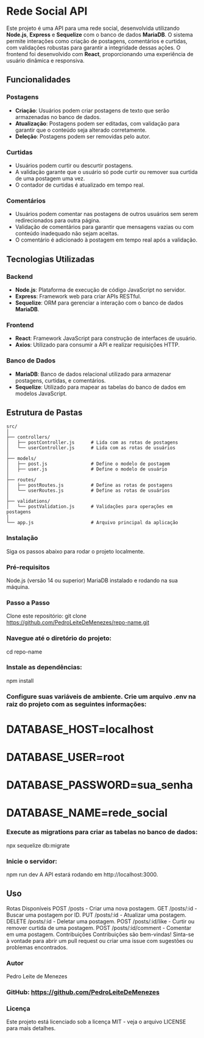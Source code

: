 # Rede Social API

Este projeto é uma API para uma rede social, desenvolvida utilizando **Node.js**, **Express** e **Sequelize** com o banco de dados **MariaDB**. O sistema permite interações como criação de postagens, comentários e curtidas, com validações robustas para garantir a integridade dessas ações. O frontend foi desenvolvido com **React**, proporcionando uma experiência de usuário dinâmica e responsiva.

## Funcionalidades

### Postagens
- **Criação**: Usuários podem criar postagens de texto que serão armazenadas no banco de dados.
- **Atualização**: Postagens podem ser editadas, com validação para garantir que o conteúdo seja alterado corretamente.
- **Deleção**: Postagens podem ser removidas pelo autor.

### Curtidas
- Usuários podem curtir ou descurtir postagens.
- A validação garante que o usuário só pode curtir ou remover sua curtida de uma postagem uma vez.
- O contador de curtidas é atualizado em tempo real.

### Comentários
- Usuários podem comentar nas postagens de outros usuários sem serem redirecionados para outra página.
- Validação de comentários para garantir que mensagens vazias ou com conteúdo inadequado não sejam aceitas.
- O comentário é adicionado à postagem em tempo real após a validação.

## Tecnologias Utilizadas

### Backend
- **Node.js**: Plataforma de execução de código JavaScript no servidor.
- **Express**: Framework web para criar APIs RESTful.
- **Sequelize**: ORM para gerenciar a interação com o banco de dados **MariaDB**.

### Frontend
- **React**: Framework JavaScript para construção de interfaces de usuário.
- **Axios**: Utilizado para consumir a API e realizar requisições HTTP.

### Banco de Dados
- **MariaDB**: Banco de dados relacional utilizado para armazenar postagens, curtidas, e comentários.
- **Sequelize**: Utilizado para mapear as tabelas do banco de dados em modelos JavaScript.

## Estrutura de Pastas

```plaintext
src/
│
├── controllers/
│   ├── postController.js      # Lida com as rotas de postagens
│   └── userController.js      # Lida com as rotas de usuários
│
├── models/
│   ├── post.js                # Define o modelo de postagem
│   ├── user.js                # Define o modelo de usuário
│
├── routes/
│   ├── postRoutes.js          # Define as rotas de postagens
│   └── userRoutes.js          # Define as rotas de usuários
│
├── validations/
│   └── postValidation.js      # Validações para operações em postagens
│
└── app.js                     # Arquivo principal da aplicação
```

### Instalação
Siga os passos abaixo para rodar o projeto localmente.

### Pré-requisitos
Node.js (versão 14 ou superior)
MariaDB instalado e rodando na sua máquina.

### Passo a Passo
Clone este repositório:
git clone https://github.com/PedroLeiteDeMenezes/repo-name.git
### Navegue até o diretório do projeto:
cd repo-name
### Instale as dependências:
npm install

### Configure suas variáveis de ambiente. Crie um arquivo .env na raiz do projeto com as seguintes informações:
# DATABASE_HOST=localhost
# DATABASE_USER=root
# DATABASE_PASSWORD=sua_senha
# DATABASE_NAME=rede_social
### Execute as migrations para criar as tabelas no banco de dados:
npx sequelize db:migrate
### Inicie o servidor:
npm run dev
A API estará rodando em http://localhost:3000.

## Uso
Rotas Disponíveis
POST /posts - Criar uma nova postagem.
GET /posts/:id - Buscar uma postagem por ID.
PUT /posts/:id - Atualizar uma postagem.
DELETE /posts/:id - Deletar uma postagem.
POST /posts/:id/like - Curtir ou remover curtida de uma postagem.
POST /posts/:id/comment - Comentar em uma postagem.
Contribuições
Contribuições são bem-vindas! Sinta-se à vontade para abrir um pull request ou criar uma issue com sugestões ou problemas encontrados.

### Autor
Pedro Leite de Menezes

### GitHub: https://github.com/PedroLeiteDeMenezes
### Licença
Este projeto está licenciado sob a licença MIT - veja o arquivo LICENSE para mais detalhes.
